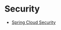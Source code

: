 # Security

- [Spring Cloud Security](http://cloud.spring.io/spring-cloud-security/spring-cloud-security.html)